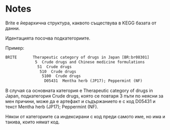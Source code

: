 # Notes

Brite е йерархична структура, каквото съществува в KEGG базата от данни.

Идентацията посочва подкатегориите.

Пример:

```txt
BRITE       Therapeutic category of drugs in Japan [BR:br08301]
             5  Crude drugs and Chinese medicine formulations
              51  Crude drugs
               510  Crude drugs
                5100  Crude drugs
                 D05431  Mentha herb (JP17); Peppermint (NF)
```

В случая са основната категория е Therapeutic category of drugs in Japan, подкатегория Crude drugs, която се повтаря 3 пъти по неясни за мен причини, може да е артефакт и съдържанието е с код D05431 и текст Mentha herb (JP17); Peppermint (NF).

Някои от категориите са индексирани с код преди самото име, но има и такива, които нямат код.
